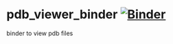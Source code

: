 # pdb_viewer_binder [![Binder](https://mybinder.org/badge_logo.svg)](https://mybinder.org/v2/gh/olgatsiouri1996/pdb_viewer_binder/main)
binder to view pdb files
